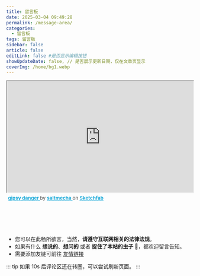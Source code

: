 ```yaml
---
title: 留言板
date: 2025-03-04 09:49:28
permalink: /message-area/
categories:
  - 留言板
tags: 留言板
sidebar: false
article: false
editLink: false #是否显示编辑按钮
showUpdateDate: false, // 是否展示更新日期，仅在文章页显示
coverImg: /home/bg1.webp
---
```


<div class="sketchfab-embed-wrapper">
        <iframe class="c-viewer__iframe"
            src="https://sketchfab.com/models/9af0ae87238a4840b95a83f9e6c5cdde/embed?autostart=1&amp;" id="api-frame"
            allow="autoplay; xr-spatial-tracking" xr-spatial-tracking="true" allowfullscreen="" width="100%"
            height="300"></iframe>
        <p style="font-size: 13px; font-weight: normal; margin: 5px; color: #4A4A4A;">
            <a href="https://sketchfab.com/3d-models/gipsy-danger-9af0ae87238a4840b95a83f9e6c5cdde?utm_medium=embed&utm_campaign=share-popup&utm_content=9af0ae87238a4840b95a83f9e6c5cdde"
                target="_blank" rel="nofollow" style="font-weight: bold; color: #1CAAD9;">
                gipsy danger
            </a>
            by
            <a href="https://sketchfab.com/saltmecha?utm_medium=embed&utm_campaign=share-popup&utm_content=9af0ae87238a4840b95a83f9e6c5cdde"
                target="_blank" rel="nofollow" style="font-weight: bold; color: #1CAAD9;">
                saltmecha
            </a>
            on
            <a href="https://sketchfab.com?utm_medium=embed&utm_campaign=share-popup&utm_content=9af0ae87238a4840b95a83f9e6c5cdde"
                target="_blank" rel="nofollow" style="font-weight: bold; color: #1CAAD9;">Sketchfab</a>
        </p>
</div>

<div id="page-content" class="markdown-main-style" style="position: relative;">
<div>
<h1>
<a class="header-anchor" href="#留言板" aria-label="Permalink to &quot;留言板&quot;">&ZeroWidthSpace;</a>
</h1>
<ul>
<li>您可以在此畅所欲言，当然，<strong>请遵守互联网相关的法律法规</strong>。</li>
<li>如果有什么 <strong>想说的</strong>、<strong>想问的</strong> 或者 <strong>捉住了本站的虫子</strong> 🐞，都欢迎留言告知。</li>
<li>需要添加友链可前往 <a href="/friends">友情链接</a></li>
</ul>
</div>
</div>

::: tip
如果 10s 后评论区还在转圈，可以尝试刷新页面。
:::
